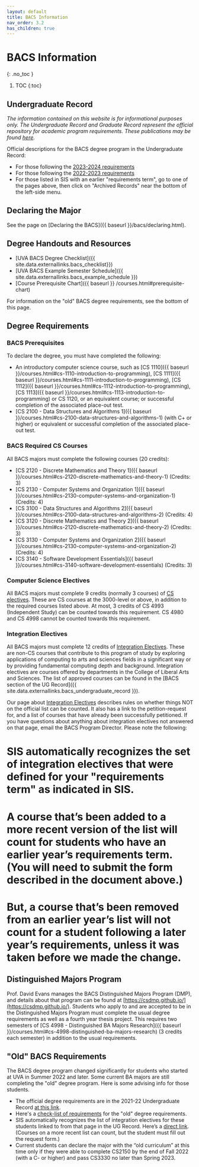 ```yaml
---
layout: default
title: BACS Information
nav_order: 3.2
has_children: true
---
```


# BACS Information
{: .no_toc }

1. TOC
{:toc}

## Undergraduate Record

*The information contained on this website is for informational purposes only. The Undergraduate Record and Graduate Record represent the official repository for academic program requirements. These publications may be found [here](http://records.ureg.virginia.edu/index.php).*

Official descriptions for the BACS degree program in the Undergraduate Record:

* For those following the [2023-2024 requirements]({{site.data.externallinks.bacs_undergraduate_record}})
* For those following the [2022-2023 requirements](http://records.ureg.virginia.edu/preview_program.php?catoid=54&poid=7501)
* For those listed in SIS with an earlier "requirements term", go to one of the pages above, then click on "Archived Records" near the bottom of the left-side menu.


## Declaring the Major

See the page on [Declaring the BACS]({{ baseurl }}/bacs/declaring.html).

## Degree Handouts and Resources

* [UVA BACS Degree Checklist]({{ site.data.externallinks.bacs_checklist}})
* [UVA BACS Example Semester Schedule]({{ site.data.externallinks.bacs_example_schedule }})
* [Course Prerequisite Chart]({{ baseurl }} /courses.html#prerequisite-chart)

For information on the "old" BACS degree requirements, see the bottom of this page.

## Degree Requirements

### BACS Prerequisites

To declare the degree, you must have completed the following:

* An introductory computer science course, such as [CS 1110]({{ baseurl }}/courses.html#cs-1110-introduction-to-programming), [CS 1111]({{ baseurl }}/courses.html#cs-1111-introduction-to-programming), [CS 1112]({{ baseurl }}/courses.html#cs-1112-introduction-to-programming), [CS 1113]({{ baseurl }}/courses.html#cs-1113-introduction-to-programming) or CS 1120, or an equivalent course; or successful completion of the associated place-out test.
* [CS 2100 - Data Structures and Algorithms 1]({{ baseurl }}/courses.html#cs-2100-data-structures-and-algorithms-1) (with C+ or higher) or equivalent or successful completion of the associated place-out test.

### BACS Required CS Courses

All BACS majors must complete the following courses (20 credits):

* [CS 2120 - Discrete Mathematics and Theory 1]({{ baseurl }}/courses.html#cs-2120-discrete-mathematics-and-theory-1) (Credits: 3)
* [CS 2130 - Computer Systems and Organization 1]({{ baseurl }}/courses.html#cs-2130-computer-systems-and-organization-1) (Credits: 4)
* [CS 3100 - Data Structures and Algorithms 2]({{ baseurl }}/courses.html#cs-2100-data-structures-and-algorithms-2) (Credits: 4)
* [CS 3120 - Discrete Mathematics and Theory 2]({{ baseurl }}/courses.html#cs-2120-discrete-mathematics-and-theory-2) (Credits: 3)
* [CS 3130 - Computer Systems and Organization 2]({{ baseurl }}/courses.html#cs-2130-computer-systems-and-organization-2) (Credits: 4)
* [CS 3140 - Software Development Essentials]({{ baseurl }}/courses.html#cs-3140-software-development-essentials) (Credits: 3)


### Computer Science Electives 

All BACS majors must complete 9 credits (normally 3 courses) of [CS electives]({{baseurl}}/policies.html#cs-elective-policy).  These are CS courses at the 3000-level or above, in addition to the required courses listed above. At most, 3 credits of CS 4993 (Independent Study) can be counted towards this requirement. CS 4980 and CS 4998 cannot be counted towards this requirement.

### Integration Electives

All BACS majors must complete 12 credits of [Integration Electives]({{baseurl}}/bacs/integration_electives.html).  These are non-CS courses that contribute to this program of study by exploring applications of computing to arts and sciences fields in a significant way or by providing fundamental computing depth and background. Integration electives are courses offered by departments in the College of Liberal Arts and Sciences. The list of approved courses can be found in the [BACS section of the UG Record]({{ site.data.externallinks.bacs_undergraduate_record }}).

Our page about  [Integration Electives]({{baseurl}}/bacs/integration_electives.html) describes rules on whether things NOT on the official list can be counted. It also has a link to the petition-request for, and a list of courses that have already been successfully petitioned. If you have questions about anything about integration electives not answered on that page, email the BACS Program Director.  Please note the following:

# SIS automatically recognizes the set of integration electives that were defined for your "requirements term" as indicated in SIS.  
# A course that’s been added to a more recent version of the list will count for students who have an earlier year’s requirements term. (You will need to submit the form described in the document above.)
# But, a course that’s been removed from an earlier year’s list will not count for a student following a later year’s requirements, unless it was taken before we made the change.


## Distinguished Majors Program

Prof. David Evans manages the BACS Distinguished Majors Program (DMP), and details about that program can be found at [https://csdmp.github.io/](https://csdmp.github.io/).  Students who apply to and are accepted to be in the Distinguished Majors Program must complete the usual degree requirements as well as a fourth year thesis project. This requires two semesters of [CS 4998 - Distinguished BA Majors Research]({{ baseurl }}/courses.html#cs-4998-distinguished-ba-majors-research) (3 credits each semester) in addition to the usual requirements.

## "Old" BACS Requirements

The BACS degree program changed significantly for students who started at UVA in Summer 2022 and later. Some current BA majors are still completing the "old" degree program. Here is some advising info for those students.

* The official degree requirements are in the 2021-22 Undergraduate Record [at this link](http://records.ureg.virginia.edu/preview_program.php?catoid=52&poid=6752&returnto=4118).
* Here's a [check-list of requirements](http://bacsoldchecklist.uvacs.org/) for the "old" degree requirements.
* SIS automatically recognizes the list of integration electives for these students linked to from that page in the UG Record. Here’s a [direct link](http://records.ureg.virginia.edu/mime/media/view/52/4095/Computer%2BScience%2BIntegration%2BElectives%2B2021-2022.pdf). (Courses on a more recent list can count, but the student must fill out the request form.)
* Current students can declare the major with the “old curriculum” at this time only if they were able to complete CS2150 by the end of Fall 2022 (with a C- or higher) and pass CS3330 no later than Spring 2023.

